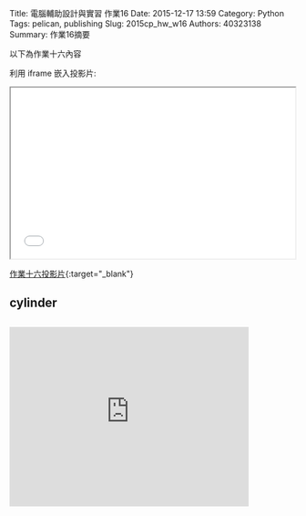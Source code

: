 Title: 電腦輔助設計與實習 作業16
Date: 2015-12-17 13:59
Category: Python
Tags: pelican, publishing
Slug: 2015cp_hw_w16
Authors: 40323138
Summary: 作業16摘要

以下為作業十六內容

利用 iframe 嵌入投影片:

<iframe src="simplest13.html" width="500" height="300"></iframe>

[作業十六投影片](simplest15.html){:target="_blank"}

 <h2>cylinder<h2>
 
 <script src="https://embed.github.com/view/3d/40323150/2015cadp/gh-pages/images/3prt05.stl"></script>
 
 <iframe width="420" height="315" src="https://www.youtube.com/embed/3QhmcZ9r1lc" frameborder="0" allowfullscreen></iframe>
